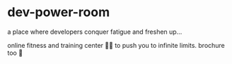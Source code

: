 # dev-power-room
a place where developers conquer fatigue and freshen up...

online fitness and training center 🏋️‍♂️ to push you to infinite limits. brochure too :rocket:

